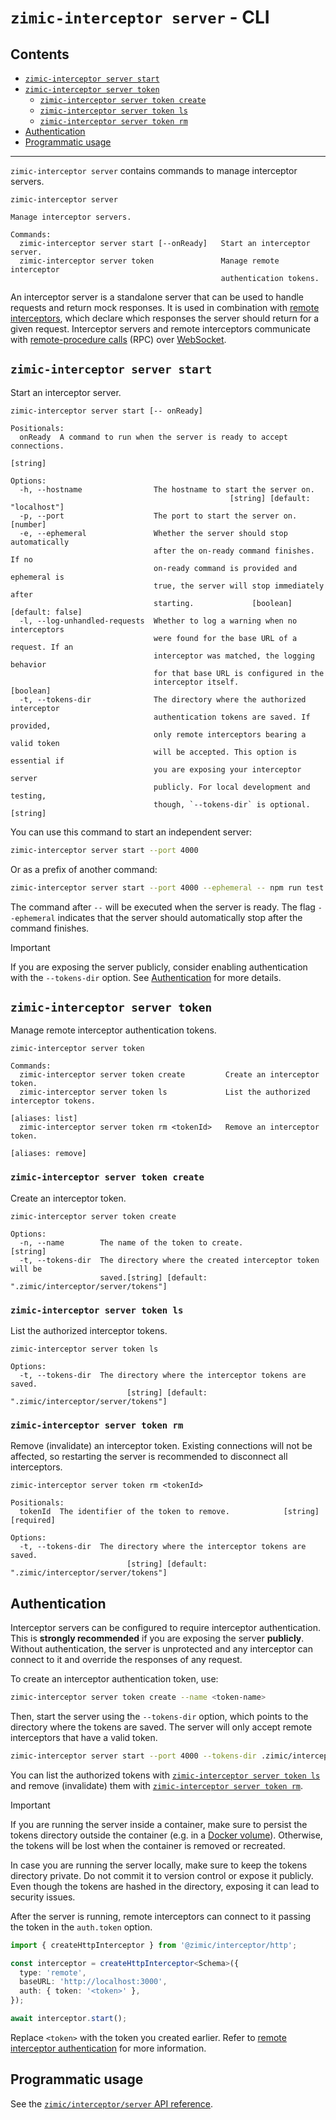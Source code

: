# `zimic-interceptor server` - CLI <!-- omit from toc -->

## Contents <!-- omit from toc -->

- [`zimic-interceptor server start`](#zimic-interceptor-server-start)
- [`zimic-interceptor server token`](#zimic-interceptor-server-token)
  - [`zimic-interceptor server token create`](#zimic-interceptor-server-token-create)
  - [`zimic-interceptor server token ls`](#zimic-interceptor-server-token-ls)
  - [`zimic-interceptor server token rm`](#zimic-interceptor-server-token-rm)
- [Authentication](#authentication)
- [Programmatic usage](#programmatic-usage)

---

`zimic-interceptor server` contains commands to manage interceptor servers.

```
zimic-interceptor server

Manage interceptor servers.

Commands:
  zimic-interceptor server start [--onReady]   Start an interceptor server.
  zimic-interceptor server token               Manage remote interceptor
                                               authentication tokens.
```

An interceptor server is a standalone server that can be used to handle requests and return mock responses. It is used
in combination with [remote interceptors](getting‐started‐interceptor#remote-http-interceptors), which declare which
responses the server should return for a given request. Interceptor servers and remote interceptors communicate with
[remote-procedure calls](https://en.wikipedia.org/wiki/Remote_procedure_call) (RPC) over
[WebSocket](https://developer.mozilla.org/docs/Web/API/WebSockets_API).

## `zimic-interceptor server start`

Start an interceptor server.

```
zimic-interceptor server start [-- onReady]

Positionals:
  onReady  A command to run when the server is ready to accept connections.
                                                                        [string]

Options:
  -h, --hostname                The hostname to start the server on.
                                                 [string] [default: "localhost"]
  -p, --port                    The port to start the server on.        [number]
  -e, --ephemeral               Whether the server should stop automatically
                                after the on-ready command finishes. If no
                                on-ready command is provided and ephemeral is
                                true, the server will stop immediately after
                                starting.             [boolean] [default: false]
  -l, --log-unhandled-requests  Whether to log a warning when no interceptors
                                were found for the base URL of a request. If an
                                interceptor was matched, the logging behavior
                                for that base URL is configured in the
                                interceptor itself.                    [boolean]
  -t, --tokens-dir              The directory where the authorized interceptor
                                authentication tokens are saved. If provided,
                                only remote interceptors bearing a valid token
                                will be accepted. This option is essential if
                                you are exposing your interceptor server
                                publicly. For local development and testing,
                                though, `--tokens-dir` is optional.     [string]
```

You can use this command to start an independent server:

```bash
zimic-interceptor server start --port 4000
```

Or as a prefix of another command:

```bash
zimic-interceptor server start --port 4000 --ephemeral -- npm run test
```

The command after `--` will be executed when the server is ready. The flag `--ephemeral` indicates that the server
should automatically stop after the command finishes.

> [!IMPORTANT]
>
> If you are exposing the server publicly, consider enabling authentication with the `--tokens-dir` option. See
> [Authentication](#authentication) for more details.

## `zimic-interceptor server token`

Manage remote interceptor authentication tokens.

```
zimic-interceptor server token

Commands:
  zimic-interceptor server token create         Create an interceptor token.
  zimic-interceptor server token ls             List the authorized interceptor tokens.
                                                                         [aliases: list]
  zimic-interceptor server token rm <tokenId>   Remove an interceptor token.
                                                                       [aliases: remove]
```

### `zimic-interceptor server token create`

Create an interceptor token.

```
zimic-interceptor server token create

Options:
  -n, --name        The name of the token to create.                    [string]
  -t, --tokens-dir  The directory where the created interceptor token will be
                    saved.[string] [default: ".zimic/interceptor/server/tokens"]
```

### `zimic-interceptor server token ls`

List the authorized interceptor tokens.

```
zimic-interceptor server token ls

Options:
  -t, --tokens-dir  The directory where the interceptor tokens are saved.
                          [string] [default: ".zimic/interceptor/server/tokens"]
```

### `zimic-interceptor server token rm`

Remove (invalidate) an interceptor token. Existing connections will not be affected, so restarting the server is
recommended to disconnect all interceptors.

```
zimic-interceptor server token rm <tokenId>

Positionals:
  tokenId  The identifier of the token to remove.            [string] [required]

Options:
  -t, --tokens-dir  The directory where the interceptor tokens are saved.
                          [string] [default: ".zimic/interceptor/server/tokens"]
```

## Authentication

Interceptor servers can be configured to require interceptor authentication. This is **strongly recommended** if you are
exposing the server **publicly**. Without authentication, the server is unprotected and any interceptor can connect to
it and override the responses of any request.

To create an interceptor authentication token, use:

```bash
zimic-interceptor server token create --name <token-name>
```

Then, start the server using the `--tokens-dir` option, which points to the directory where the tokens are saved. The
server will only accept remote interceptors that have a valid token.

```bash
zimic-interceptor server start --port 4000 --tokens-dir .zimic/interceptor/server/tokens
```

You can list the authorized tokens with [`zimic-interceptor server token ls`](#zimic-interceptor-server-token-ls) and
remove (invalidate) them with [`zimic-interceptor server token rm`](#zimic-interceptor-server-token-rm).

> [!IMPORTANT]
>
> If you are running the server inside a container, make sure to persist the tokens directory outside the container
> (e.g. in a [Docker volume](https://docs.docker.com/engine/storage/volumes/#use-a-volume-with-docker-compose)).
> Otherwise, the tokens will be lost when the container is removed or recreated.
>
> In case you are running the server locally, make sure to keep the tokens directory private. Do not commit it to
> version control or expose it publicly. Even though the tokens are hashed in the directory, exposing it can lead to
> security issues.

After the server is running, remote interceptors can connect to it passing the token in the `auth.token` option.

```ts
import { createHttpInterceptor } from '@zimic/interceptor/http';

const interceptor = createHttpInterceptor<Schema>({
  type: 'remote',
  baseURL: 'http://localhost:3000',
  auth: { token: '<token>' },
});

await interceptor.start();
```

Replace `<token>` with the token you created earlier. Refer to
[remote interceptor authentication](api‐zimic‐interceptor‐http#remote-interceptor-authentication) for more information.

## Programmatic usage

See the [`zimic/interceptor/server` API reference](api‐zimic‐interceptor‐server).
